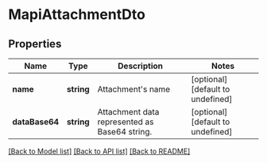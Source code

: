 # MapiAttachmentDto

## Properties
Name | Type | Description | Notes
------------ | ------------- | ------------- | -------------
**name** | **string** | Attachment's name              | [optional] [default to undefined]
**dataBase64** | **string** | Attachment data represented as Base64 string.              | [optional] [default to undefined]



[[Back to Model list]](README.md#documentation-for-models) [[Back to API list]](README.md#documentation-for-api-endpoints) [[Back to README]](README.md)
